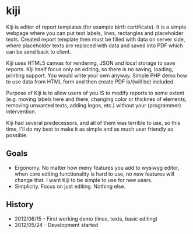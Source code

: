 kiji
====

Kiji is editor of report templates (for example birth certificate). It is a 
simple webpage where you can put text labels, lines, rectangles and 
placeholder texts. Created report template then must be filled with data on 
server side, where placeholder texts are replaced with data and saved into 
PDF which can be send back to client.

Kiji uses HTML5 canvas for rendering, JSON and local storage to save reports.
Kiji itself focus only on editing, so there is no saving, loading, printing 
support. You would write your own anyway. Simple PHP demo how to use data 
from HTML form and then create PDF is/(will be) included.

Purpose of Kiji is to allow users of you IS to modify reports to some extent 
(e.g. moving labels here and there, changing color or thicknes of elements, 
removing unwanted texts, adding logos, etc.) without your (programmer) 
intervention.

Kiji had several predecessors, and all of them was terrible to use, so this 
time, I'll do my best to make it as simple and as much user friendly as 
possible.

Goals
-----
- Ergonomy. No matter how meny features you add to wysiwyg editor, when core
editing functionality is hard to use, no new features will change that. 
I want Kiji to be simple to use for new users.
- Simplicity. Focus on just editing. Nothing else.

History
-------
- 2012/06/15 - First working demo (lines, texts, basic editing)
- 2012/05/24 - Development started

